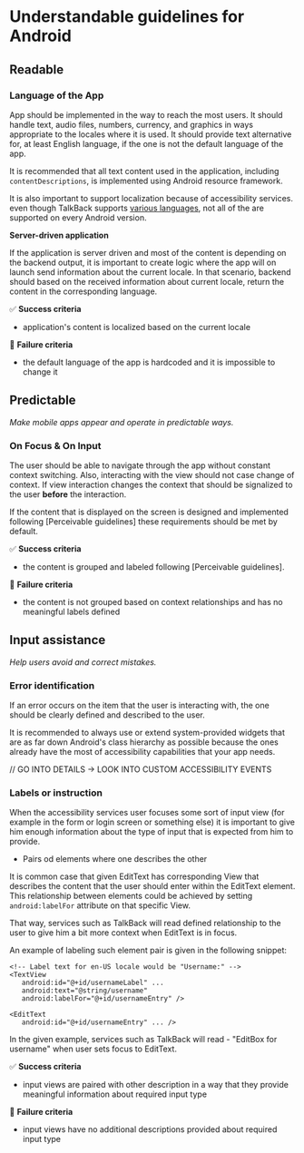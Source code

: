 # Understandable guidelines for Android 

## Readable

### Language of the App

App should be implemented in the way to reach the most users. It should handle text, audio files, numbers, currency, and graphics in ways appropriate to the locales where it is used. It  should provide text alternative for, at least English language, if the one is not the default language of the app. 

It is recommended that all text content used in the application, including `contentDescriptions`, is implemented using Android resource framework. 

It is also important to support localization because of accessibility services. even though TalkBack supports [various languages](https://support.google.com/accessibility/android/answer/11101402?hl=en), not all of the are supported on every Android version.

**Server-driven application**

If the application is server driven and most of the content is depending on the backend output, it is important to create logic where the app will on launch send information about the current locale. In that scenario, backend should based on the received information about current locale, return the content in the corresponding language.

:white_check_mark: **Success criteria**

- application's content  is localized based on the current locale

:no_entry_sign: **Failure criteria**

- the default language of the app is hardcoded and it is impossible to change it 

## Predictable 

_Make mobile apps appear and operate in predictable ways._

### On Focus & On Input

The user should be able to navigate through the app without constant context switching. Also, interacting with the view should not case change of context. If view interaction changes the context that should be signalized to the user **before** the interaction. 

If the content that is displayed on the screen is designed and implemented following [Perceivable guidelines] these requirements should be met by default.

:white_check_mark: **Success criteria**

- the content is grouped and labeled following [Perceivable guidelines].

:no_entry_sign: **Failure criteria**

- the content is not grouped based on context relationships and has no meaningful labels defined

## Input assistance

_Help users avoid and correct mistakes._

### Error identification

If an error occurs on the item that the user is interacting with, the one should be clearly defined and described to the user.

It is recommended to always use or extend system-provided widgets that are as far down Android's class hierarchy as possible because the ones already have the most of accessibility capabilities that your app needs.

// GO INTO DETAILS -> LOOK INTO CUSTOM ACCESSIBILITY EVENTS

### Labels or instruction

When the accessibility services user focuses some sort of input view (for example in the form or login screen or something else) it is important to give him enough information about the type of input that is expected from him to provide.

- Pairs od elements where one describes the other

It is common case that given EditText has corresponding View that describes the content that the user should enter within the EditText element. This relationship between elements could be achieved by setting `android:labelFor` attribute on that specific View.

That way, services such as TalkBack will read defined relationship to the user to give him a bit more context when EditText is in focus.

An example of labeling such element pair is given in the following snippet:

```
<!-- Label text for en-US locale would be "Username:" -->
<TextView
   android:id="@+id/usernameLabel" ...
   android:text="@string/username"
   android:labelFor="@+id/usernameEntry" />

<EditText
   android:id="@+id/usernameEntry" ... />
```

In the given example, services such as TalkBack will read - "EditBox for username" when user sets focus to EditText.

:white_check_mark: **Success criteria**

- input views are paired with other description in a way that they provide meaningful information about required input type

:no_entry_sign: **Failure criteria**

- input views have no additional descriptions provided about required input type 







